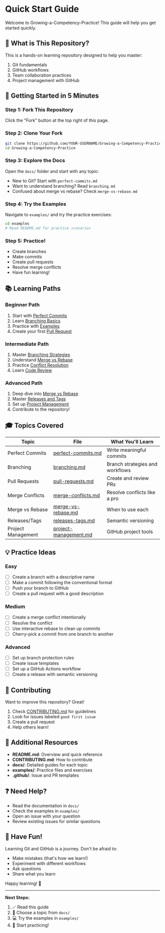 # Quick Start Guide

Welcome to Growing-a-Competency-Practice! This guide will help you get started quickly.

## 🎯 What is This Repository?

This is a hands-on learning repository designed to help you master:
1. Git fundamentals
2. GitHub workflows
3. Team collaboration practices
4. Project management with GitHub

## 🚀 Getting Started in 5 Minutes

### Step 1: Fork This Repository
Click the "Fork" button at the top right of this page.

### Step 2: Clone Your Fork
```bash
git clone https://github.com/YOUR-USERNAME/Growing-a-Competency-Practice.git
cd Growing-a-Competency-Practice
```

### Step 3: Explore the Docs
Open the `docs/` folder and start with any topic:
- New to Git? Start with `perfect-commits.md`
- Want to understand branching? Read `branching.md`
- Confused about merge vs rebase? Check `merge-vs-rebase.md`

### Step 4: Try the Examples
Navigate to `examples/` and try the practice exercises:
```bash
cd examples
# Read README.md for practice scenarios
```

### Step 5: Practice!
- Create branches
- Make commits
- Create pull requests
- Resolve merge conflicts
- Have fun learning!

## 📚 Learning Paths

### Beginner Path
1. Start with [Perfect Commits](docs/perfect-commits.md)
2. Learn [Branching Basics](docs/branching.md)
3. Practice with [Examples](examples/README.md)
4. Create your first [Pull Request](docs/pull-requests.md)

### Intermediate Path
1. Master [Branching Strategies](docs/branching.md)
2. Understand [Merge vs Rebase](docs/merge-vs-rebase.md)
3. Practice [Conflict Resolution](docs/merge-conflicts.md)
4. Learn [Code Review](docs/pull-requests.md)

### Advanced Path
1. Deep dive into [Merge vs Rebase](docs/merge-vs-rebase.md)
2. Master [Releases and Tags](docs/releases-tags.md)
3. Set up [Project Management](docs/project-management.md)
4. Contribute to the repository!

## 🎓 Topics Covered

| Topic | File | What You'll Learn |
|-------|------|-------------------|
| Perfect Commits | [perfect-commits.md](docs/perfect-commits.md) | Write meaningful commits |
| Branching | [branching.md](docs/branching.md) | Branch strategies and workflows |
| Pull Requests | [pull-requests.md](docs/pull-requests.md) | Create and review PRs |
| Merge Conflicts | [merge-conflicts.md](docs/merge-conflicts.md) | Resolve conflicts like a pro |
| Merge vs Rebase | [merge-vs-rebase.md](docs/merge-vs-rebase.md) | When to use each |
| Releases/Tags | [releases-tags.md](docs/releases-tags.md) | Semantic versioning |
| Project Management | [project-management.md](docs/project-management.md) | GitHub project tools |

## 💡 Practice Ideas

### Easy
- [ ] Create a branch with a descriptive name
- [ ] Make a commit following the conventional format
- [ ] Push your branch to GitHub
- [ ] Create a pull request with a good description

### Medium
- [ ] Create a merge conflict intentionally
- [ ] Resolve the conflict
- [ ] Use interactive rebase to clean up commits
- [ ] Cherry-pick a commit from one branch to another

### Advanced
- [ ] Set up branch protection rules
- [ ] Create issue templates
- [ ] Set up a GitHub Actions workflow
- [ ] Create a release with semantic versioning

## 🤝 Contributing

Want to improve this repository? Great!

1. Check [CONTRIBUTING.md](CONTRIBUTING.md) for guidelines
2. Look for issues labeled `good first issue`
3. Create a pull request
4. Help others learn!

## 📖 Additional Resources

- **README.md**: Overview and quick reference
- **CONTRIBUTING.md**: How to contribute
- **docs/**: Detailed guides for each topic
- **examples/**: Practice files and exercises
- **.github/**: Issue and PR templates

## ❓ Need Help?

- Read the documentation in `docs/`
- Check the examples in `examples/`
- Open an issue with your question
- Review existing issues for similar questions

## 🎉 Have Fun!

Learning Git and GitHub is a journey. Don't be afraid to:
- Make mistakes (that's how we learn!)
- Experiment with different workflows
- Ask questions
- Share what you learn

Happy learning! 🚀

---

**Next Steps:**
1. ✅ Read this guide
2. 📖 Choose a topic from `docs/`
3. 💻 Try the examples in `examples/`
4. 🚀 Start practicing!

